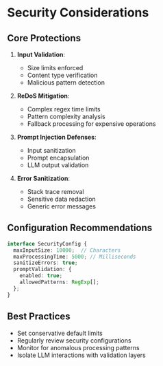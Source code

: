 # Security Considerations

## Core Protections

1. **Input Validation**:
   - Size limits enforced
   - Content type verification
   - Malicious pattern detection

2. **ReDoS Mitigation**:
   - Complex regex time limits
   - Pattern complexity analysis
   - Fallback processing for expensive operations

3. **Prompt Injection Defenses**:
   - Input sanitization
   - Prompt encapsulation
   - LLM output validation

4. **Error Sanitization**:
   - Stack trace removal
   - Sensitive data redaction
   - Generic error messages

## Configuration Recommendations

```typescript
interface SecurityConfig {
  maxInputSize: 10000;  // Characters
  maxProcessingTime: 5000; // Milliseconds
  sanitizeErrors: true;
  promptValidation: {
    enabled: true;
    allowedPatterns: RegExp[];
  };
}
```

## Best Practices

- Set conservative default limits
- Regularly review security configurations
- Monitor for anomalous processing patterns
- Isolate LLM interactions with validation layers